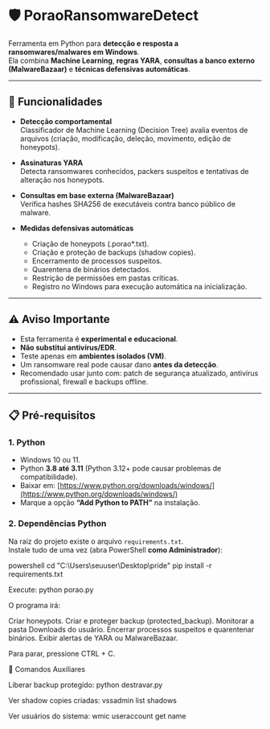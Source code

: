 # 🛡️ PoraoRansomwareDetect

Ferramenta em Python para **detecção e resposta a ransomwares/malwares em Windows**.  
Ela combina **Machine Learning**, **regras YARA**, **consultas a banco externo (MalwareBazaar)** e **técnicas defensivas automáticas**.

---

## 🚀 Funcionalidades

- **Detecção comportamental**  
  Classificador de Machine Learning (Decision Tree) avalia eventos de arquivos (criação, modificação, deleção, movimento, edição de honeypots).

- **Assinaturas YARA**  
  Detecta ransomwares conhecidos, packers suspeitos e tentativas de alteração nos honeypots.

- **Consultas em base externa (MalwareBazaar)**  
  Verifica hashes SHA256 de executáveis contra banco público de malware.

- **Medidas defensivas automáticas**
  - Criação de honeypots (.porao*.txt).  
  - Criação e proteção de backups (shadow copies).  
  - Encerramento de processos suspeitos.  
  - Quarentena de binários detectados.  
  - Restrição de permissões em pastas críticas.  
  - Registro no Windows para execução automática na inicialização.

---

## ⚠️ Aviso Importante

- Esta ferramenta é **experimental e educacional**.  
- **Não substitui antivírus/EDR**.  
- Teste apenas em **ambientes isolados (VM)**.  
- Um ransomware real pode causar dano **antes da detecção**.  
- Recomendado usar junto com: patch de segurança atualizado, antivírus profissional, firewall e backups offline.

---

## 📋 Pré-requisitos

### 1. Python
- Windows 10 ou 11.  
- Python **3.8 até 3.11** (Python 3.12+ pode causar problemas de compatibilidade).  
- Baixar em: [https://www.python.org/downloads/windows/](https://www.python.org/downloads/windows/)  
- Marque a opção **“Add Python to PATH”** na instalação.

### 2. Dependências Python
Na raiz do projeto existe o arquivo `requirements.txt`.  
Instale tudo de uma vez (abra PowerShell **como Administrador**):

powershell
cd "C:\Users\seuuser\Desktop\pride"
pip install -r requirements.txt

Execute:
python porao.py

O programa irá:

Criar honeypots.
Criar e proteger backup (protected_backup).
Monitorar a pasta Downloads do usuário.
Encerrar processos suspeitos e quarentenar binários.
Exibir alertas de YARA ou MalwareBazaar.

Para parar, pressione CTRL + C.

🔧 Comandos Auxiliares

Liberar backup protegido:
python destravar.py

Ver shadow copies criadas:
vssadmin list shadows

Ver usuários do sistema:
wmic useraccount get name
